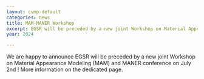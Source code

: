 ```yaml
---
layout: cvmp-default
categories: news
title: MAM-MANER Workshop
excerpt: EGSR will be preceded by a new joint Workshop on Material Appearance Modeling (MAM) and MANER conference on July 2nd.
year: 2024

---
```


We are happy to announce EGSR will be preceded by a new joint Workshop on Material Appearance Modeling (MAM) and MANER conference on July 2nd ! More information on the dedicated page.
